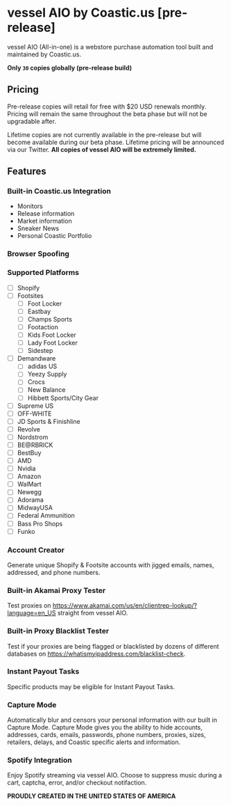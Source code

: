 
# vessel AIO by Coastic.us [pre-release]
vessel AIO (All-in-one) is a webstore purchase automation tool built  and maintained by Coastic.us.

__Only `30` copies globally (pre-release build)__
## Pricing
Pre-release copies will retail for free with $20 USD renewals monthly. Pricing will remain the same throughout the beta phase but will not be upgradable after.

Lifetime copies are not currently available in the pre-release but will become available during our beta phase. Lifetime pricing will be announced via our Twitter.
__All copies of vessel AIO will be extremely limited.__
## Features
### Built-in Coastic.us Integration
* Monitors
* Release information
* Market information
* Sneaker News
* Personal Coastic Portfolio
### Browser Spoofing
### Supported Platforms
- [ ] Shopify
- [ ] Footsites
    - [ ] Foot Locker
    - [ ] Eastbay
    - [ ] Champs Sports
    - [ ] Footaction
    - [ ] Kids Foot Locker
    - [ ] Lady Foot Locker
    - [ ] Sidestep
- [ ] Demandware
	- [ ] adidas US
	- [ ] Yeezy Supply
	- [ ] Crocs
	- [ ] New Balance
	- [ ] Hibbett Sports/City Gear
- [ ] Supreme US
- [ ] OFF-WHITE
- [ ] JD Sports & Finishline
- [ ] Revolve
- [ ] Nordstrom
- [ ] BE@RBRICK
- [ ] BestBuy
- [ ] AMD
- [ ] Nvidia
- [ ] Amazon
- [ ] WalMart
- [ ] Newegg
- [ ] Adorama
- [ ] MidwayUSA
- [ ] Federal Ammunition
- [ ] Bass Pro Shops
- [ ] Funko
### Account Creator
Generate unique Shopify & Footsite accounts with jigged emails, names, addressed, and phone numbers.
### Built-in Akamai Proxy Tester
Test proxies on https://www.akamai.com/us/en/clientrep-lookup/?language=en_US straight from vessel AIO.
### Built-in Proxy Blacklist Tester
Test if your proxies are being flagged or blacklisted by dozens of different databases on https://whatismyipaddress.com/blacklist-check.
### Instant Payout Tasks
Specific products may be eligible for Instant Payout Tasks.
### Capture Mode
Automatically blur and censors your personal information with our built in Capture Mode. Capture Mode gives you the ability to hide accounts, addresses, cards, emails, passwords, phone numbers, proxies, sizes, retailers, delays, and Coastic specific alerts and information.
### Spotify Integration
Enjoy Spotify streaming via vessel AIO. Choose to suppress music during a cart, captcha, error, and/or checkout notifaction.

__PROUDLY CREATED IN THE UNITED STATES OF AMERICA__

